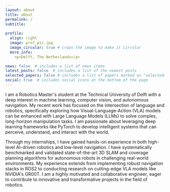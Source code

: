 ```yaml
---
layout: about
title: about
permalink: /
subtitle: 
 
profile:
  align: right
  image: prof_pic.jpg
  image_circular: true # crops the image to make it circular
  more_info: 
    <p>Delft, The Netherlands</p>

news: false  # includes a list of news items
latest_posts: false  # includes a list of the newest posts
selected_papers: false # includes a list of papers marked as "selected={true}"
social: true  # includes social icons at the bottom of the page
---
```


I am a Robotics Master's student at the Technical University of Delft with a deep interest in machine learning, computer vision, and autonomous navigation. My recent work has focused on the intersection of language and robotics, specifically exploring how Visual-Language-Action (VLA) models can be enhanced with Large Language Models (LLMs) to solve complex, long-horizon manipulation tasks. I am passionate about leveraging deep learning frameworks like PyTorch to develop intelligent systems that can perceive, understand, and interact with the world.

Through my internships, I have gained hands-on experience in both high-level AI-driven robotics and low-level navigation. I have systematically benchmarked and validated state-of-the-art 3D SLAM and coverage planning algorithms for autonomous robots in challenging real-world environments. My experience extends from implementing robust navigation stacks in ROS2 to conducting research on cutting-edge VLA models like NVIDIA's GR00T. I am a highly motivated and collaborative engineer, eager to contribute to innovative and transformative projects in the field of robotics.